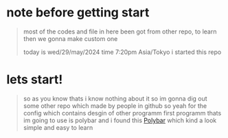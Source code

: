 # note before getting start
> most of the codes and file in here been got from other repo, to learn then we gonna make custom one
> 
> today is wed/29/may/2024 time 7:20pm Asia/Tokyo i started this repo

# lets start!
> so as you know thats i know nothing about it so im gonna dig out some other repo which made by people in github
> so yeah for the config which contains desgin of other programm
> first programm thats im going to use is polybar and i found this [Polybar](https://github.com/nicomazz/i3-polybar-config)
> which kind a look simple and easy to learn
